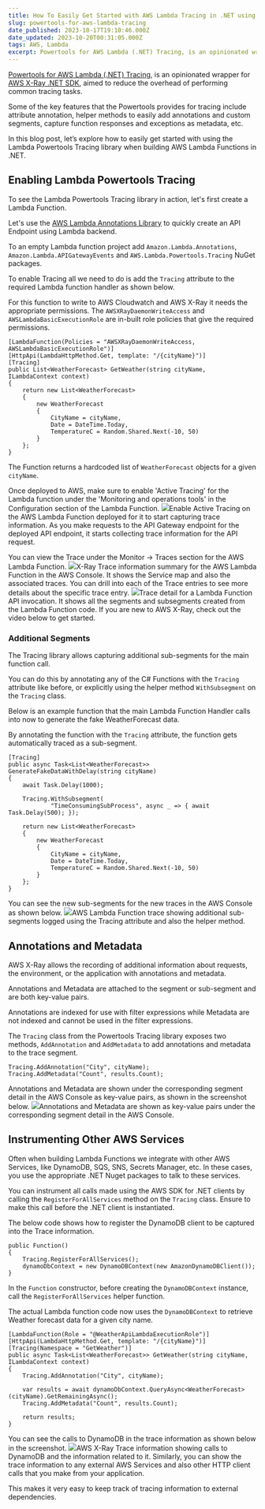 ```yaml
---
title: How To Easily Get Started with AWS Lambda Tracing in .NET using Powertools
slug: powertools-for-aws-lambda-tracing
date_published: 2023-10-17T19:10:46.000Z
date_updated: 2023-10-20T00:31:05.000Z
tags: AWS, Lambda
excerpt: Powertools for AWS Lambda (.NET) Tracing, is an opinionated wrapper for AWS X-Ray .NET SDK, aimed to reduce the overhead of performing common tracing tasks.  Let’s explore how to easily get started with using the Lambda Powertools Tracing library when building AWS Lambda Functions in .NET.
---
```


[Powertools for AWS Lambda (.NET) Tracing](https://docs.powertools.aws.dev/lambda/dotnet/core/tracing/), is an opinionated wrapper for [AWS X-Ray .NET SDK](https://github.com/aws/aws-xray-sdk-dotnet/), aimed to reduce the overhead of performing common tracing tasks.

Some of the key features that the Powertools provides for tracing include attribute annotation, helper methods to easily add annotations and custom segments, capture function responses and exceptions as metadata, etc.

In this blog post, let’s explore how to easily get started with using the Lambda Powertools Tracing library when building AWS Lambda Functions in .NET.

## Enabling Lambda Powertools Tracing

To see the Lambda Powertools Tracing library in action, let's first create a Lambda Function. 

Let's use the [AWS Lambda Annotations Library](__GHOST_URL__/blog/aws-lambda-annotation-framework/) to quickly create an API Endpoint using Lambda backend. 

To an empty Lambda function project add `Amazon.Lambda.Annotations`, `Amazon.Lambda.APIGatewayEvents` and `AWS.Lambda.Powertools.Tracing` NuGet packages.

To enable Tracing all we need to do is add the `Tracing` attribute to the required Lambda function handler as shown below.

For this function to write to AWS Cloudwatch and AWS X-Ray it needs the appropriate permissions. The `AWSXRayDaemonWriteAccess` and `AWSLambdaBasicExecutionRole` are in-built role policies that give the required permissions.

    [LambdaFunction(Policies = "AWSXRayDaemonWriteAccess, AWSLambdaBasicExecutionRole")]
    [HttpApi(LambdaHttpMethod.Get, template: "/{cityName}")]
    [Tracing]
    public List<WeatherForecast> GetWeather(string cityName, ILambdaContext context)
    {
        return new List<WeatherForecast>
        {
            new WeatherForecast        
            {
                CityName = cityName, 
                Date = DateTime.Today, 
                TemperatureC = Random.Shared.Next(-10, 50)
            }
        };
    }
    

The Function returns a hardcoded list of `WeatherForecast` objects for a given `cityName`.

Once deployed to AWS, make sure to enable 'Active Tracing' for the Lambda function under the 'Monitoring and operations tools' in the Configuration section of the Lambda Function. 
![](__GHOST_URL__/content/images/2023/10/image-3.png)Enable Active Tracing on the AWS Lambda Function deployed for it to start capturing trace information. 
As you make requests to the API Gateway endpoint for the deployed API endpoint, it starts collecting trace information for the API request. 

You can view the Trace under the Monitor → Traces section for the AWS Lambda Function.
![](__GHOST_URL__/content/images/2023/10/image-4.png)X-Ray Trace information summary for the AWS Lambda Function in the AWS Console. It shows the Service map and also the associated traces.
You can drill into each of the Trace entries to see more details about the specific trace entry.
![](__GHOST_URL__/content/images/2023/10/image-5.png)Trace detail for a Lambda Function API invocation. It shows all the segments and subsegments created from the Lambda Function code.
If you are new to AWS X-Ray, check out the video below to get started.

### Additional Segments

The Tracing library allows capturing additional sub-segments for the main function call. 

You can do this by annotating any of the C# Functions with the `Tracing` attribute like before, or explicitly using the helper method `WithSubsegment` on the `Tracing` class.

Below is an example function that the main Lambda Function Handler calls into now to generate the fake WeatherForecast data.

By annotating the function with the `Tracing` attribute, the function gets automatically traced as a sub-segment. 

    [Tracing]
    public async Task<List<WeatherForecast>> GenerateFakeDataWithDelay(string cityName)
    {
        await Task.Delay(1000);
    
        Tracing.WithSubsegment(
                "TimeConsumingSubProcess", async _ => { await Task.Delay(500); });
                
        return new List<WeatherForecast>
        {
            new WeatherForecast
            {
                CityName = cityName, 
                Date = DateTime.Today, 
                TemperatureC = Random.Shared.Next(-10, 50)
            }
        };
    }
    

You can see the new sub-segments for the new traces in the AWS Console as shown below.
![](__GHOST_URL__/content/images/2023/10/image-6.png)AWS Lambda Function trace showing additional sub-segments logged using the Tracing attribute and also the helper method.
## Annotations and Metadata

AWS X-Ray allows the recording of additional information about requests, the environment, or the application with annotations and metadata.

Annotations and Metadata are attached to the segment or sub-segment and are both key-value pairs.

Annotations are indexed for use with filter expressions while Metadata are not indexed and cannot be used in the filter expressions.

The `Tracing` class from the Powertools Tracing library exposes two methods, `AddAnnotation` and `AddMetadata` to add annotations and metadata to the trace segment.

    Tracing.AddAnnotation("City", cityName);
    Tracing.AddMetadata("Count", results.Count);

Annotations and Metadata are shown under the corresponding segment detail in the AWS Console as key-value pairs, as shown in the screenshot below.
![](__GHOST_URL__/content/images/2023/10/image-8.png)Annotations and Metadata are shown as key-value pairs under the corresponding segment detail in the AWS Console.
## Instrumenting Other AWS Services

Often when building Lambda Functions we integrate with other AWS Services, like DynamoDB, SQS, SNS, Secrets Manager, etc. In these cases, you use the appropriate .NET Nuget packages to talk to these services.

You can instrument all calls made using the AWS SDK for .NET clients by calling the `RegisterForAllServices` method on the `Tracing` class. Ensure to make this call before the .NET client is instantiated.

The below code shows how to register the DynamoDB client to be captured into the Trace information.

    public Function()
    {
        Tracing.RegisterForAllServices();
        dynamoDbContext = new DynamoDBContext(new AmazonDynamoDBClient());
    }

In the `Function` constructor, before creating the `DynamoDBContext` instance, call the `RegisterForAllServices` helper function.

The actual Lambda function code now uses the `DynamoDBContext` to retrieve Weather forecast data for a given city name.

    [LambdaFunction(Role = "@WeatherApiLambdaExecutionRole")]
    [HttpApi(LambdaHttpMethod.Get, template: "/{cityName}")]
    [Tracing(Namespace = "GetWeather")]
    public async Task<List<WeatherForecast>> GetWeather(string cityName, ILambdaContext context)
    {
        Tracing.AddAnnotation("City", cityName);
    
        var results = await dynamoDbContext.QueryAsync<WeatherForecast>(cityName).GetRemainingAsync();
        Tracing.AddMetadata("Count", results.Count);
    
        return results;
    }

You can see the calls to DynamoDB in the trace information as shown below in the screenshot.
![](__GHOST_URL__/content/images/2023/10/image-7.png)AWS X-Ray Trace information showing calls to DynamoDB and the information related to it.
Similarly, you can show the trace information to any external AWS Services and also other HTTP client calls that you make from your application. 

This makes it very easy to keep track of tracing information to external dependencies.
